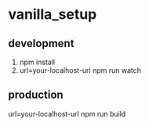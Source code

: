 # vanilla_setup

## development
1. npm install
2. url=your-localhost-url npm run watch

## production
url=your-localhost-url npm run build
